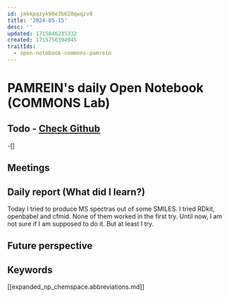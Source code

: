 ```yaml
---
id: jmkkpazyk90e3b620qwqzv8
title: '2024-05-15'
desc: ''
updated: 1715846235332
created: 1715756394945
traitIds:
  - open-notebook-commons-pamrein
---
```


# PAMREIN's daily Open Notebook (COMMONS Lab)

## Todo - [Check Github](https://github.com/orgs/commons-research/projects/2/views/1)
-[]


## Meetings



## Daily report (What did I learn?)
Today I tried to produce MS spectras out of some SMILES.
I tried RDkit, openbabel and cfmid. None of them worked in the first try.
Until now, I am not sure if I am supposed to do it. But at least I try. 



## Future perspective



## Keywords
[[expanded_np_chemspace.abbreviations.md]]
